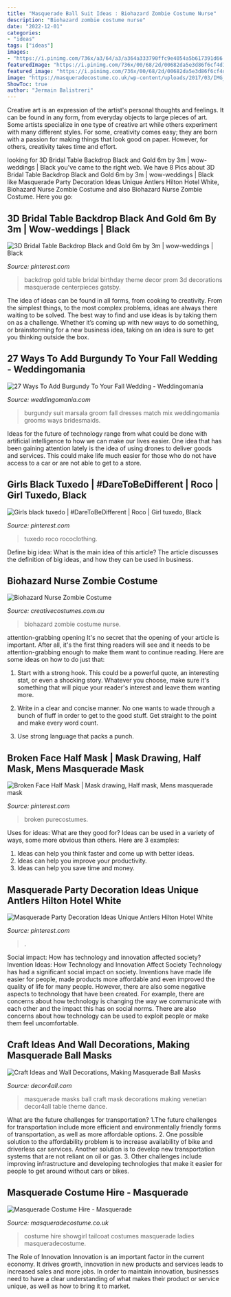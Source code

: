 ```yaml
---
title: "Masquerade Ball Suit Ideas : Biohazard Zombie Costume Nurse"
description: "Biohazard zombie costume nurse"
date: "2022-12-01"
categories:
- "ideas"
tags: ["ideas"]
images:
- "https://i.pinimg.com/736x/a3/64/a3/a364a333790ffc9e4054a5b617391d66.jpg"
featuredImage: "https://i.pinimg.com/736x/00/68/2d/00682da5e3d86f6cf4d134b1988c55c4.jpg"
featured_image: "https://i.pinimg.com/736x/00/68/2d/00682da5e3d86f6cf4d134b1988c55c4.jpg"
image: "https://masqueradecostume.co.uk/wp-content/uploads/2017/03/IMG_2908.jpg"
ShowToc: true
author: "Jermain Balistreri"
---
```



Creative art is an expression of the artist's personal thoughts and feelings. It can be found in any form, from everyday objects to large pieces of art. Some artists specialize in one type of creative art while others experiment with many different styles. For some, creativity comes easy; they are born with a passion for making things that look good on paper. However, for others, creativity takes time and effort.

	

		
looking for 3D Bridal Table Backdrop Black and Gold 6m by 3m | wow-weddings | Black you've came to the right web. We have 8 Pics about 3D Bridal Table Backdrop Black and Gold 6m by 3m | wow-weddings | Black like Masquerade Party Decoration Ideas Unique Antlers Hilton Hotel White, Biohazard Nurse Zombie Costume and also Biohazard Nurse Zombie Costume. Here you go:
		
    
## 3D Bridal Table Backdrop Black And Gold 6m By 3m | Wow-weddings | Black

<img loading=lazy src="https://i.pinimg.com/736x/00/68/2d/00682da5e3d86f6cf4d134b1988c55c4.jpg" onerror="this.onerror=null;this.src='https://tse3.mm.bing.net/th?id=OIP.hy0PRSWXNItP-Q67nlo4ngHaJ3&amp;pid=15.1';" alt="3D Bridal Table Backdrop Black and Gold 6m by 3m | wow-weddings | Black">

_Source: pinterest.com_

>backdrop gold table bridal birthday theme decor prom 3d decorations masquerade centerpieces gatsby. 

	

The idea of ideas can be found in all forms, from cooking to creativity. From the simplest things, to the most complex problems, ideas are always there waiting to be solved. The best way to find and use ideas is by taking them on as a challenge. Whether it’s coming up with new ways to do something, or brainstorming for a new business idea, taking on an idea is sure to get you thinking outside the box.

    
## 27 Ways To Add Burgundy To Your Fall Wedding - Weddingomania

<img loading=lazy src="https://i.weddingomania.com/2016/07/08-marsala-and-black-grooms-suit.jpg" onerror="this.onerror=null;this.src='https://tse3.mm.bing.net/th?id=OIP.feld3tXD3TlGlXNzPBDHfQHaKH&amp;pid=15.1';" alt="27 Ways To Add Burgundy To Your Fall Wedding - Weddingomania">

_Source: weddingomania.com_

>burgundy suit marsala groom fall dresses match mix weddingomania grooms ways bridesmaids. 

	

Ideas for the future of technology range from what could be done with artificial intelligence to how we can make our lives easier. One idea that has been gaining attention lately is the idea of using drones to deliver goods and services. This could make life much easier for those who do not have access to a car or are not able to get to a store.

    
## Girls Black Tuxedo | #DareToBeDifferent | Roco | Girl Tuxedo, Black

<img loading=lazy src="https://i.pinimg.com/736x/a3/64/a3/a364a333790ffc9e4054a5b617391d66.jpg" onerror="this.onerror=null;this.src='https://tse3.mm.bing.net/th?id=OIP.948miYlf360BZBABfihb-gHaLG&amp;pid=15.1';" alt="Girls black tuxedo | #DareToBeDifferent | Roco | Girl tuxedo, Black">

_Source: pinterest.com_

>tuxedo roco rococlothing. 

	

Define big idea: What is the main idea of this article?
The article discusses the definition of big ideas, and how they can be used in business.

    
## Biohazard Nurse Zombie Costume

<img loading=lazy src="https://www.creativecostumes.com.au/wp-content/uploads/2017/10/biohazard-nurse1.jpg" onerror="this.onerror=null;this.src='https://tse2.mm.bing.net/th?id=OIP.1DjEHDFkgCXNezXMNnSBnQHaLA&amp;pid=15.1';" alt="Biohazard Nurse Zombie Costume">

_Source: creativecostumes.com.au_

>biohazard zombie costume nurse. 

	

attention-grabbing opening
It's no secret that the opening of your article is important. After all, it's the first thing readers will see and it needs to be attention-grabbing enough to make them want to continue reading. Here are some ideas on how to do just that:
1. Start with a strong hook. This could be a powerful quote, an interesting stat, or even a shocking story. Whatever you choose, make sure it's something that will pique your reader's interest and leave them wanting more.

2. Write in a clear and concise manner. No one wants to wade through a bunch of fluff in order to get to the good stuff. Get straight to the point and make every word count.

3. Use strong language that packs a punch.

    
## Broken Face Half Mask | Mask Drawing, Half Mask, Mens Masquerade Mask

<img loading=lazy src="https://i.pinimg.com/736x/fa/e5/4e/fae54e753d20a1028634064fe7fa12af--half-mask-gala.jpg" onerror="this.onerror=null;this.src='https://tse2.mm.bing.net/th?id=OIP.S_vjPr9iAF2XWm5qDcP2wgAAAA&amp;pid=15.1';" alt="Broken Face Half Mask | Mask drawing, Half mask, Mens masquerade mask">

_Source: pinterest.com_

>broken purecostumes. 

	

Uses for ideas: What are they good for?
Ideas can be used in a variety of ways, some more obvious than others. Here are 3 examples:
1. Ideas can help you think faster and come up with better ideas.
2. Ideas can help you improve your productivity.    
3. Ideas can help you save time and money.

    
## Masquerade Party Decoration Ideas Unique Antlers Hilton Hotel White

<img loading=lazy src="https://i.pinimg.com/736x/c5/ae/27/c5ae2706d4ec37a56ce5c6f191a78ec6.jpg" onerror="this.onerror=null;this.src='https://tse1.mm.bing.net/th?id=OIP.jgzma4uRV2EvdyFgy0XqYQHaFj&amp;pid=15.1';" alt="Masquerade Party Decoration Ideas Unique Antlers Hilton Hotel White">

_Source: pinterest.com_

>. 

	

Social impact: How has technology and innovation affected society?
Invention Ideas: How Technology and Innovation Affect Society
Technology has had a significant social impact on society. Inventions have made life easier for people, made products more affordable and even improved the quality of life for many people. However, there are also some negative aspects to technology that have been created. For example, there are concerns about how technology is changing the way we communicate with each other and the impact this has on social norms. There are also concerns about how technology can be used to exploit people or make them feel uncomfortable.

    
## Craft Ideas And Wall Decorations, Making Masquerade Ball Masks

<img loading=lazy src="https://decor4all.com/wp-content/uploads/2011/09/masquerade-ball-masks-venetian-mask-craft-ideas.jpg" onerror="this.onerror=null;this.src='https://tse3.mm.bing.net/th?id=OIP.6U_ZtjaCYotAu10aJU_aGQHaE8&amp;pid=15.1';" alt="Craft Ideas and Wall Decorations, Making Masquerade Ball Masks">

_Source: decor4all.com_

>masquerade masks ball craft mask decorations making venetian decor4all table theme dance. 

	

What are the future challenges for transportation?
1.The future challenges for transportation include more efficient and environmentally friendly forms of transportation, as well as more affordable options. 
2. One possible solution to the affordability problem is to increase availability of bike and driverless car services. Another solution is to develop new transportation systems that are not reliant on oil or gas. 
3. Other challenges include improving infrastructure and developing technologies that make it easier for people to get around without cars or bikes.

    
## Masquerade Costume Hire - Masquerade

<img loading=lazy src="https://masqueradecostume.co.uk/wp-content/uploads/2017/03/IMG_2908.jpg" onerror="this.onerror=null;this.src='https://tse3.mm.bing.net/th?id=OIP.yVNXSfA7sHJopztBUmXIlwHaJ4&amp;pid=15.1';" alt="Masquerade Costume Hire - Masquerade">

_Source: masqueradecostume.co.uk_

>costume hire showgirl tailcoat costumes masquerade ladies masqueradecostume. 

	

The Role of Innovation
Innovation is an important factor in the current economy. It drives growth, innovation in new products and services leads to increased sales and more jobs. In order to maintain innovation, businesses need to have a clear understanding of what makes their product or service unique, as well as how to bring it to market.

